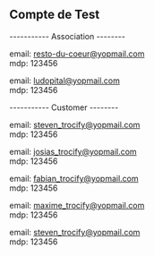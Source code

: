 ## Compte de Test 

----------- Association --------

email: resto-du-coeur@yopmail.com<br />
mdp: 123456

email: ludopital@yopmail.com<br />
mdp: 123456

----------- Customer --------

email: steven_trocify@yopmail.com<br />
mdp: 123456

email: josias_trocify@yopmail.com<br />
mdp: 123456

email: fabian_trocify@yopmail.com<br />
mdp: 123456

email: maxime_trocify@yopmail.com<br />
mdp: 123456

email: steven_trocify@yopmail.com<br />
mdp: 123456
